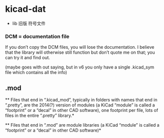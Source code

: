 
# kicad-dat

- lib 旧版 符号文件

### DCM = documentation file 

If you don’t copy the DCM files, you will lose the documentation. I believe that the library will otherwise still function but don’t quote me on that; you can try it and find out.

(maybe goes with out saying, but in v6 you only have a single .kicad_sym file which contains all the info)

## .mod
** Files that end in “.kicad_mod”, typically in folders with names that end in “.pretty”, are the 2014(?) version of modules (a KiCad “module” is called a “footprint” or a “decal” in other CAD software), one footprint per file, lots of files in the entire “.pretty” library.*

** Files that end in “.mod” are module libraries (a KiCad “module” is called a “footprint” or a “decal” in other CAD software)*
